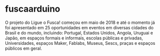 # fuscaarduino
O projeto do Ligue o Fusca! começou em maio de 2018 e até o momento já foi apresentado em 25 oportunidades em eventos em diversas cidades do Brasil e do mundo, incluindo: Portugal, Estados Unidos, Angola, Uruguai e Japão, em espaços formais e informais, escolas públicas e privadas, Universidades, espaços Maker, Fablabs, Museus, Sescs, praças e espaços públicos em geral.

